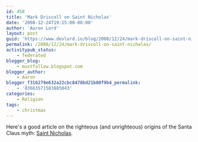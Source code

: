 ```yaml
---
id: 458
title: 'Mark Driscoll on Saint Nicholas'
date: '2008-12-24T19:15:00-08:00'
author: 'Aaron Lord'
layout: post
guid: 'https://www.devlord.io/blog/2008/12/24/mark-driscoll-on-saint-nicholas/'
permalink: /2008/12/24/mark-driscoll-on-saint-nicholas/
activitypub_status:
    - federated
blogger_blog:
    - mustfollow.blogspot.com
blogger_author:
    - Aaron
blogger_f316279e632a22cbc8478bd21b80f9b4_permalink:
    - '83663571583885043'
categories:
    - Religion
tags:
    - christmas
---
```


Here's a good article on the righteous (and unrighteous) origins of the Santa Claus myth: <a href="http://www.theresurgence.org/saint_nicholas">Saint Nicholas</a>.<div class="blogger-post-footer"></div>